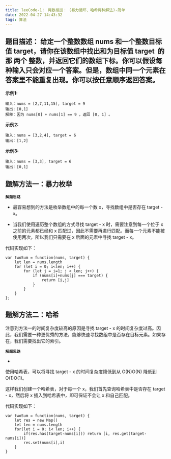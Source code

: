 ```yaml
---
title: leeCode-1： 两数相加： (暴力循环、哈希两种解法)-简单
date: 2022-04-27 14:43:32
tags: 算法
---
```



<meta name="referrer" content="no-referrer"/>


## 题目描述：  给定一个整数数组 nums 和一个整数目标值 target，请你在该数组中找出和为目标值 target  的那 两个 整数，并返回它们的数组下标。你可以假设每种输入只会对应一个答案。但是，数组中同一个元素在答案里不能重复出现。你可以按任意顺序返回答案。

**示例1:**


```
输入：nums = [2,7,11,15], target = 9
输出：[0,1]
解释：因为 nums[0] + nums[1] == 9 ，返回 [0, 1] 。
```

**示例2:**

```
输入：nums = [3,2,4], target = 6
输出：[1,2]
```

**示例3:**

```
输入：nums = [3,3], target = 6
输出：[0,1]
```

## 题解方法一：暴力枚举

**`解题思路`**
* 最容易想到的方法是枚举数组中的每一个数 x，寻找数组中是否存在 target - x。

* 当我们使用遍历整个数组的方式寻找 target - x 时，需要注意到每一个位于 x 之前的元素都已经和 x 匹配过，因此不需要再进行匹配。而每一个元素不能被使用两次，所以我们只需要在 x 后面的元素中寻找 target - x。

代码实现如下： 
```
var twoSum = function(nums, target) {
    let len = nums.length
    for (let i = 0; i<len; i++) {
        for (let j = i=1; j < len; j++) {
            if (nums[i]+nums[j] === target) {
                return [i,j]
            }
        }
    }
};
```


## 题解方法二：哈希

注意到方法一的时间复杂度较高的原因是寻找 target - x 的时间复杂度过高。因此，我们需要一种更优秀的方法，能够快速寻找数组中是否存在目标元素。如果存在，我们需要找出它的索引。

**`解题思路`**

* 

使用哈希表，可以将寻找 target - x 的时间复杂度降低到从 O(N)O(N) 降低到 O(1)O(1)。

这样我们创建一个哈希表，对于每一个 x，我们首先查询哈希表中是否存在 target - x，然后将 x 插入到哈希表中，即可保证不会让 x 和自己匹配。


代码实现如下：

```
var twoSum = function(nums, target) {
    let res = new Map()
    let len = nums.length
    for(let i = 0; i< len; i++) {
        if(res.has(target-nums[i])) return [i, res.get(target-nums[i])]
        res.set(nums[i],i)
    }
}
```

